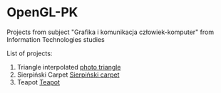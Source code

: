 # OpenGL-PK
Projects from subject "Grafika i komunikacja człowiek-komputer" from Information Technologies studies 

List of projects:
1. Triangle interpolated [photo triangle](img/Triangle.png)
2. Sierpiński Carpet [Sierpiński carpet](img/Sierpinski-carpet.png)
3. Teapot [Teapot](img/Teapot.png)
